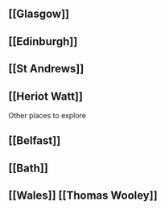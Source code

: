 ## [[Glasgow]]
## [[Edinburgh]]
## [[St Andrews]]
## [[Heriot Watt]]

Other places to explore

## [[Belfast]]
## [[Bath]]
## [[Wales]] [[Thomas Wooley]]